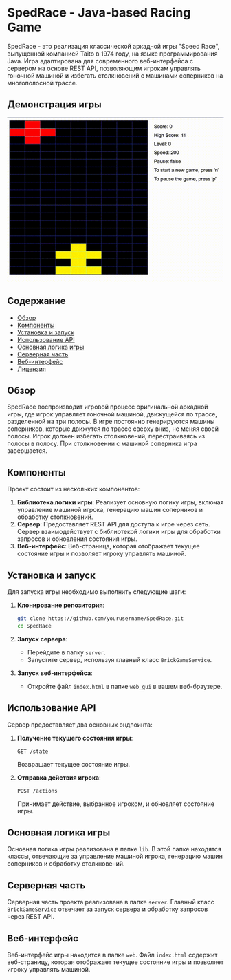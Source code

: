 # SpedRace - Java-based Racing Game

SpedRace - это реализация классической аркадной игры "Speed Race", выпущенной компанией Taito в 1974 году, на языке программирования Java. Игра адаптирована для современного веб-интерфейса с сервером на основе REST API, позволяющим игрокам управлять гоночной машиной и избегать столкновений с машинами соперников на многополосной трассе.
## Демонстрация игры
![Демонстрация игры](SpeedRace.gif)
## Содержание

- [Обзор](#обзор)
- [Компоненты](#компоненты)
- [Установка и запуск](#установка-и-запуск)
- [Использование API](#использование-api)
- [Основная логика игры](#основная-логика-игры)
- [Серверная часть](#серверная-часть)
- [Веб-интерфейс](#веб-интерфейс)
- [Лицензия](#лицензия)

## Обзор

SpedRace воспроизводит игровой процесс оригинальной аркадной игры, где игрок управляет гоночной машиной, движущейся по трассе, разделенной на три полосы. В игре постоянно генерируются машины соперников, которые движутся по трассе сверху вниз, не меняя своей полосы. Игрок должен избегать столкновений, перестраиваясь из полосы в полосу. При столкновении с машиной соперника игра завершается.

## Компоненты

Проект состоит из нескольких компонентов:

1. **Библиотека логики игры**: Реализует основную логику игры, включая управление машиной игрока, генерацию машин соперников и обработку столкновений.
2. **Сервер**: Предоставляет REST API для доступа к игре через сеть. Сервер взаимодействует с библиотекой логики игры для обработки запросов и обновления состояния игры.
3. **Веб-интерфейс**: Веб-страница, которая отображает текущее состояние игры и позволяет игроку управлять машиной.

## Установка и запуск

Для запуска игры необходимо выполнить следующие шаги:

1. **Клонирование репозитория**:
   ```bash
   git clone https://github.com/yourusername/SpedRace.git
   cd SpedRace
   ```

2. **Запуск сервера**:
   - Перейдите в папку `server`.
   - Запустите сервер, используя главный класс `BrickGameService`.

3. **Запуск веб-интерфейса**:
   - Откройте файл `index.html` в папке `web_gui` в вашем веб-браузере.

## Использование API

Сервер предоставляет два основных эндпоинта:

1. **Получение текущего состояния игры**:
   ```http
   GET /state
   ```
   Возвращает текущее состояние игры.

2. **Отправка действия игрока**:
   ```http
   POST /actions
   ```
   Принимает действие, выбранное игроком, и обновляет состояние игры.

## Основная логика игры

Основная логика игры реализована в папке `lib`. В этой папке находятся классы, отвечающие за управление машиной игрока, генерацию машин соперников и обработку столкновений.

## Серверная часть

Серверная часть проекта реализована в папке `server`. Главный класс `BrickGameService` отвечает за запуск сервера и обработку запросов через REST API.

## Веб-интерфейс

Веб-интерфейс игры находится в папке `web`. Файл `index.html` содержит веб-страницу, которая отображает текущее состояние игры и позволяет игроку управлять машиной.

